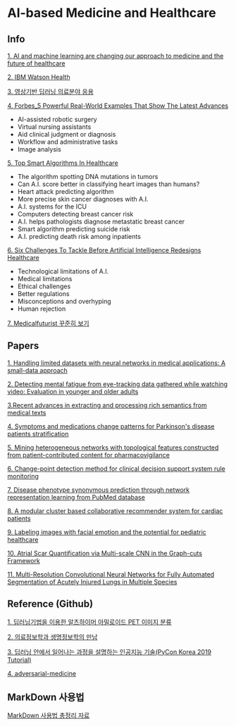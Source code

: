 # AI-based Medicine and Healthcare

## Info
[1. AI and machine learning are changing our approach to medicine and the future of healthcare ](https://www.businessinsider.com/artificial-intelligence-healthcare)

[2. IBM Watson Health](https://www.ibm.com/watson-health/learn/artificial-intelligence-medicine)

[3. 영상기반 딥러닝 의료분야 응용](https://heropy.blog/2017/09/30/markdown/)

[4. Forbes_5 Powerful Real-World Examples That Show The Latest Advances](https://www.forbes.com/sites/bernardmarr/2018/07/27/how-is-ai-used-in-healthcare-5-powerful-real-world-examples-that-show-the-latest-advances/#11d1df3b5dfb)
- AI-assisted robotic surgery
- Virtual nursing assistants
- Aid clinical judgment or diagnosis
- Workflow and administrative tasks
- Image analysis

[5. Top Smart Algorithms In Healthcare](https://medicalfuturist.com/top-ai-algorithms-healthcare/)
- The algorithm spotting DNA mutations in tumors
- Can A.I. score better in classifying heart images than humans?
- Heart attack predicting algorithm
- More precise skin cancer diagnoses with A.I.
- A.I. systems for the ICU
- Computers detecting breast cancer risk
- A.I. helps pathologists diagnose metastatic breast cancer
- Smart algorithm predicting suicide risk
- A.I. predicting death risk among inpatients

[6. Six Challenges To Tackle Before Artificial Intelligence Redesigns Healthcare](https://medicalfuturist.com/six-challenges-to-tackle-before-artificial-intelligence-redesigns-healthcare/)
- Technological limitations of A.I.
- Medical limitations
- Ethical challenges
- Better regulations
- Misconceptions and overhyping
- Human rejection


[7. Medicalfuturist 꾸준히 보기](https://medicalfuturist.com/)

## Papers 
[1. Handling limited datasets with neural networks in medical applications: A small-data approach](https://www.sciencedirect.com/science/article/pii/S0933365716301749)

[2. Detecting mental fatigue from eye-tracking data gathered while watching video: Evaluation in younger and older adults](https://www.sciencedirect.com/science/article/pii/S0933365717306140)

[3.Recent advances in extracting and processing rich semantics from medical texts](https://www.sciencedirect.com/science/article/pii/S093336571830441X)

[4. Symptoms and medications change patterns for Parkinson's disease patients stratification](https://www.sciencedirect.com/science/article/pii/S0933365717305870)

[5. Mining heterogeneous networks with topological features constructed from patient-contributed content for pharmacovigilance](https://www.sciencedirect.com/science/article/pii/S0933365717300374)

[6. Change-point detection method for clinical decision support system rule monitoring](https://www.sciencedirect.com/science/article/pii/S093336571730595X) 

[7. Disease phenotype synonymous prediction through network representation learning from PubMed database](https://www.sciencedirect.com/science/article/pii/S0933365718305827)

[8. A modular cluster based collaborative recommender system for cardiac patients](https://www.sciencedirect.com/science/article/pii/S0933365718305402)

[9. Labeling images with facial emotion and the potential for pediatric healthcare](https://www.sciencedirect.com/science/article/pii/S0933365718302598)

[10. Atrial Scar Quantification via Multi-scale CNN in the Graph-cuts Framework](https://www.sciencedirect.com/science/article/pii/S1361841519301355)

[11. Multi-Resolution Convolutional Neural Networks for Fully Automated Segmentation of Acutely Injured Lungs in Multiple Species](https://www.sciencedirect.com/journal/medical-image-analysis)



## Reference (Github)
[1. 딥러닝기법을 이용한 알츠하이머 아밀로이드 PET 이미지 분류](https://github.com/choco9966/Alzheimer-Lab)

[2. 의료정보학과 생명정보학의 만남](https://github.com/biospin/deep_menia)

[3. 딥러닝 안에서 일어나는 과정을 설명하는 인공지능 기술(PyCon Korea 2019 Tutorial)](https://github.com/OpenXAIProject/PyConKorea2019-Tutorials)

[4. adversarial-medicine](https://github.com/sgfin/adversarial-medicine)


## MarkDown 사용법
[MarkDown 사용법 총정리 자료](https://heropy.blog/2017/09/30/markdown/)


